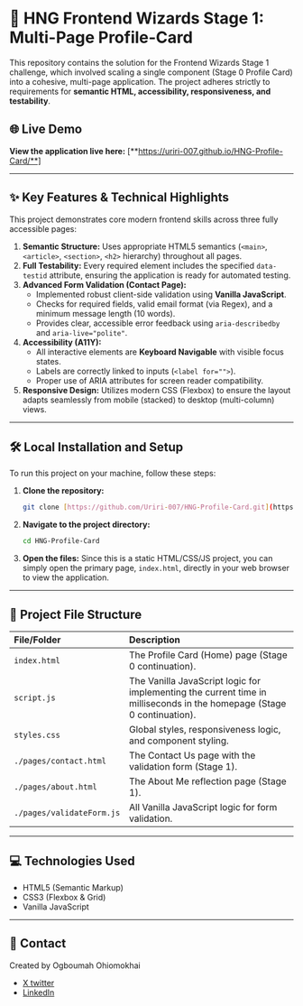# 🚀 HNG Frontend Wizards Stage 1: Multi-Page Profile-Card

This repository contains the solution for the Frontend Wizards Stage 1 challenge, which involved scaling a single component (Stage 0 Profile Card) into a cohesive, multi-page application. The project adheres strictly to requirements for **semantic HTML, accessibility, responsiveness, and testability**.

## 🌐 Live Demo

**View the application live here:** [**https://uriri-007.github.io/HNG-Profile-Card/**]

---

## ✨ Key Features & Technical Highlights

This project demonstrates core modern frontend skills across three fully accessible pages:

1.  **Semantic Structure:** Uses appropriate HTML5 semantics (`<main>`, `<article>`, `<section>`, `<h2>` hierarchy) throughout all pages.
2.  **Full Testability:** Every required element includes the specified `data-testid` attribute, ensuring the application is ready for automated testing.
3.  **Advanced Form Validation (Contact Page):**
    * Implemented robust client-side validation using **Vanilla JavaScript**.
    * Checks for required fields, valid email format (via Regex), and a minimum message length (10 words).
    * Provides clear, accessible error feedback using `aria-describedby` and `aria-live="polite"`.
4.  **Accessibility (A11Y):**
    * All interactive elements are **Keyboard Navigable** with visible focus states.
    * Labels are correctly linked to inputs (`<label for="">`).
    * Proper use of ARIA attributes for screen reader compatibility.
5.  **Responsive Design:** Utilizes modern CSS (Flexbox) to ensure the layout adapts seamlessly from mobile (stacked) to desktop (multi-column) views.

---

## 🛠️ Local Installation and Setup

To run this project on your machine, follow these steps:

1.  **Clone the repository:**
    ```bash
    git clone [https://github.com/Uriri-007/HNG-Profile-Card.git](https://github.com/Uriri-007/HNG-Profile-Card.git) 
    ```

2.  **Navigate to the project directory:**
    ```bash
    cd HNG-Profile-Card
    ```

3.  **Open the files:**
    Since this is a static HTML/CSS/JS project, you can simply open the primary page, `index.html`, directly in your web browser to view the application.

---

## 📂 Project File Structure

| File/Folder | Description |
| :--- | :--- |
| `index.html` | The Profile Card (Home) page (Stage 0 continuation). |
| `script.js` | The Vanilla JavaScript logic for implementing the current time in milliseconds in the homepage (Stage 0 continuation). |
| `styles.css` | Global styles, responsiveness logic, and component styling. |
| `./pages/contact.html` | The Contact Us page with the validation form (Stage 1). |
| `./pages/about.html` | The About Me reflection page (Stage 1). |
| `./pages/validateForm.js` | All Vanilla JavaScript logic for form validation. |

---

## 💻 Technologies Used

* HTML5 (Semantic Markup)
* CSS3 (Flexbox & Grid)
* Vanilla JavaScript

---

## 🤝 Contact
Created by Ogboumah Ohiomokhai
 * [X twitter](https://x.com/IamOkhai?t=HXGli6Z3fuO4aaFeBNfv6w&s=09)
 * [LinkedIn](https://www.linkedin.com/in/okhai-ogboumah-605166365?utm_source=share&utm_campaign=share_via&utm_content=profile&utm_medium=android_app)